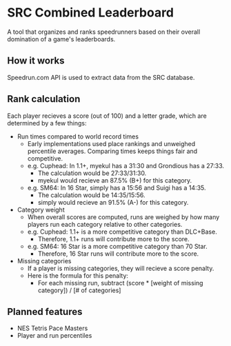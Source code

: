 # SRC Combined Leaderboard
A tool that organizes and ranks speedrunners based on their overall domination of a game's leaderboards.

## How it works
Speedrun.com API is used to extract data from the SRC database.

## Rank calculation
Each player recieves a score (out of 100) and a letter grade, which are determined by a few things:
- Run times compared to world record times
    - Early implementations used place rankings and unweighed percentile averages. Comparing times keeps things fair and competitive.
    - e.g. Cuphead: In 1.1+, myekul has a 31:30 and Grondious has a 27:33.
        - The calculation would be 27:33/31:30.
        - myekul would recieve an 87.5% (B+) for this category.
    - e.g. SM64: In 16 Star, simply has a 15:56 and Suigi has a 14:35.
        - The calculation would be 14:35/15:56.
        - simply would recieve an 91.5% (A-) for this category.
- Category weight
    - When overall scores are computed, runs are weighed by how many players run each category relative to other categories.
    - e.g. Cuphead: 1.1+ is a more competitive category than DLC+Base. 
        - Therefore, 1.1+ runs will contribute more to the score.
    - e.g. SM64: 16 Star is a more competitive category than 70 Star.
        - Therefore, 16 Star runs will contribute more to the score.
- Missing categories
    - If a player is missing categories, they will recieve a score penalty.
    - Here is the formula for this penalty:
        - For each missing run, subtract (score * [weight of missing category]) / [# of categories]

## Planned features
- NES Tetris Pace Masters
- Player and run percentiles